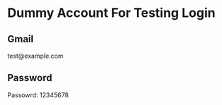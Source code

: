 <h1>Dummy Account For Testing Login</h1>
<h2>Gmail</h2>
test@example.com
<h2>Password</h2>
Passowrd: 12345678
